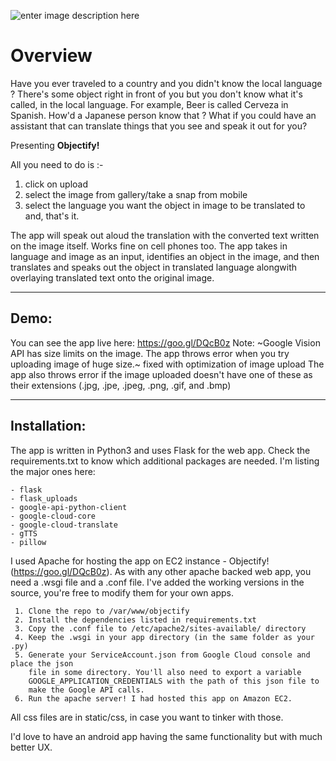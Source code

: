 ![enter image description here](https://i.imgur.com/TtgGMEE.png)

Overview
===================
Have you ever traveled to a country and you didn't know the local language ? 
There's some object right in front of you but you don't know what it's called, in the local language.
For example, Beer is called Cerveza in Spanish. How'd a Japanese person know that ? 
What if you could have an assistant that can translate things that you see and speak it out for you?

Presenting **Objectify!**

All you need to do is :- 
 1. click on upload 
 2. select the image from gallery/take a snap from mobile
 3. select the language you want the object in image to be translated
    to 
 and, that's it.

The app will speak out aloud the translation with the converted text written on the image itself.
Works fine on cell phones too.
The app takes in language and image as an input, identifies an object in the image, and then translates and speaks out the object in translated language alongwith overlaying translated text onto the original image.


----------


## Demo:
You can see the app live here: https://goo.gl/DQcB0z
Note: ~Google Vision API has size limits on the image. The app throws error when you try uploading image of huge size.~ fixed with optimization of image upload
The app also throws error if the image uploaded doesn't have one of these as their extensions (.jpg, .jpe, .jpeg, .png, .gif, and .bmp)


----------
## Installation:

The app is written in Python3 and uses Flask for the web app.
Check the requirements.txt to know which additional packages are needed.
I'm listing the major ones here:

    - flask 
    - flask_uploads 
    - google-api-python-client 
    - google-cloud-core
    - google-cloud-translate 
    - gTTS 
    - pillow

I used Apache for hosting the app on EC2 instance - Objectify! (https://goo.gl/DQcB0z). 
As with any other apache backed web app, you need a .wsgi file and a .conf file.
I've added the working versions in the source, you're free to modify them for your own apps.

     1. Clone the repo to /var/www/objectify 
     2. Install the dependencies listed in requirements.txt 
     3. Copy the .conf file to /etc/apache2/sites-available/ directory 
     4. Keep the .wsgi in your app directory (in the same folder as your .py) 
     5. Generate your ServiceAccount.json from Google Cloud console and place the json
        file in some directory. You'll also need to export a variable
        GOOGLE_APPLICATION_CREDENTIALS with the path of this json file to
        make the Google API calls.
     6. Run the apache server! I had hosted this app on Amazon EC2.

All css files are in static/css, in case you want to tinker with those.

I'd love to have an android app having the same functionality but with much better UX.
